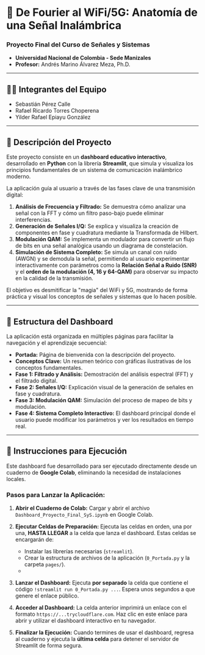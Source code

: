 # 🚀 De Fourier al WiFi/5G: Anatomía de una Señal Inalámbrica

### Proyecto Final del Curso de Señales y Sistemas
- **Universidad Nacional de Colombia - Sede Manizales** 
- **Profesor:** Andrés Marino Álvarez Meza, Ph.D.

---

## 👨‍💻 Integrantes del Equipo

- Sebastián Pérez Calle
- Rafael Ricardo Torres Choperena
- Yilder Rafael Epiayu González

---

## 📡 Descripción del Proyecto

Este proyecto consiste en un **dashboard educativo interactivo**, desarrollado en **Python** con la librería **Streamlit**, que simula y visualiza los principios fundamentales de un sistema de comunicación inalámbrico moderno.

La aplicación guía al usuario a través de las fases clave de una transmisión digital:
1.  **Análisis de Frecuencia y Filtrado:** Se demuestra cómo analizar una señal con la FFT y cómo un filtro paso-bajo puede eliminar interferencias.
2.  **Generación de Señales I/Q:** Se explica y visualiza la creación de componentes en fase y cuadratura mediante la Transformada de Hilbert.
3.  **Modulación QAM:** Se implementa un modulador para convertir un flujo de bits en una señal analógica usando un diagrama de constelación.
4.  **Simulación de Sistema Completo:** Se simula un canal con ruido (AWGN) y se demodula la señal, permitiendo al usuario experimentar interactivamente con parámetros como la **Relación Señal a Ruido (SNR)** y el **orden de la modulación (4, 16 y 64-QAM)** para observar su impacto en la calidad de la transmisión.

El objetivo es desmitificar la "magia" del WiFi y 5G, mostrando de forma práctica y visual los conceptos de señales y sistemas que lo hacen posible.

---

## 📂 Estructura del Dashboard

La aplicación está organizada en múltiples páginas para facilitar la navegación y el aprendizaje secuencial:

- **Portada:** Página de bienvenida con la descripción del proyecto.
- **Conceptos Clave:** Un resumen teórico con gráficas ilustrativas de los conceptos fundamentales.
- **Fase 1: Filtrado y Análisis:** Demostración del análisis espectral (FFT) y el filtrado digital.
- **Fase 2: Señales I/Q:** Explicación visual de la generación de señales en fase y cuadratura.
- **Fase 3: Modulación QAM:** Simulación del proceso de mapeo de bits y modulación.
- **Fase 4: Sistema Completo Interactivo:** El dashboard principal donde el usuario puede modificar los parámetros y ver los resultados en tiempo real.

---

## 🚀 Instrucciones para Ejecución

Este dashboard fue desarrollado para ser ejecutado directamente desde un cuaderno de **Google Colab**, eliminando la necesidad de instalaciones locales.

### Pasos para Lanzar la Aplicación:

1.  **Abrir el Cuaderno de Colab:** Cargar y abrir el archivo `Dashboard_Proyecto_Final_SyS.ipynb` en Google Colab.

2.  **Ejecutar Celdas de Preparación:** Ejecuta las celdas en orden, una por una, **HASTA LLEGAR** a la celda que lanza el dashboard. Estas celdas se encargarán de:
    - Instalar las librerías necesarias (`streamlit`).
    - Crear la estructura de archivos de la aplicación (`0_Portada.py` y la carpeta `pages/`).
    - 
3.  **Lanzar el Dashboard:** Ejecuta **por separado** la celda que contiene el código `!streamlit run 0_Portada.py ...`. Espera unos segundos a que genere el enlace público.

4.  **Acceder al Dashboard:** La celda anterior imprimirá un enlace con el formato `https://...trycloudflare.com`. Haz clic en este enlace para abrir y utilizar el dashboard interactivo en tu navegador.

5.  **Finalizar la Ejecución:** Cuando termines de usar el dashboard, regresa al cuaderno y ejecuta la **última celda** para detener el servidor de Streamlit de forma segura.
